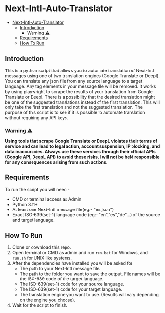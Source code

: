 # Next-Intl-Auto-Translator

- [Next-Intl-Auto-Translator](#next-intl-auto-translator)
  - [Introduction](#introduction)
    - [Warning ⚠](#warning-)
  - [Requirements](#requirements)
  - [How To Run](#how-to-run)

## Introduction

This is a python script that allows you to automate translation of Next-Intl messages using one of two translation engines (Google Translate or Deepl). You can translate any json file from any source language to a target language. Any tag elements in your message file will be removed. It works by using playwright to scrape the results of your translation from Google Translate or Deepl. There is a possibility that the desired translation might be one of the suggested translations instead of the first translation. This will only take the first translation and not the suggested translation. The purpose of this script is to see if it is possible to automate translation without requiring any API keys.

### Warning ⚠
**Using tools that scrape Google Translate or DeepL violates their terms of service and can lead to legal action, account suspension, IP blocking, and data inaccuracies. Always use these services through their official APIs ([Google API](https://cloud.google.com/translate?hl=en), [DeepL API](https://www.deepl.com/en/pro-api)) to avoid these risks. I will not be held responsible for any consequences arising from such actions**.

## Requirements

To run the script you will need:-
- CMD or terminal access as Admin
- Python 3.11+
- At least one Next-Intl message file(eg:- "en.json")
- Exact ISO-639(set-1) language code (eg:- "en","es","de"...) of the source and target language.

## How To Run

1. Clone or download this repo.
2. Open terminal or CMD as admin and run `run.bat` for Windows, and `run.sh` for UNIX like systems.
3. After the dependencies have installed you will be asked for 
   - The path to your Next-Intl message file.
   - The path to the folder you want to save the output. File names will be the ISO-639 code of the target language.
   - The ISO-639(set-1) code for your source language.
   - The ISO-639(set-1) code for your target language.
   - The translation engine you want to use. (Results will vary depending on the engine you choose).
4. Wait for the script to finish.



